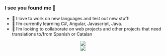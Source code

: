 ### I see you found me 👀
- 🔭 I love to work on new languages and test out new stuff!
- 🌱 I’m currently learning C#, Angular, Javascript, Java.
- 👯 I’m looking to collaborate on web projects and other projects that need translations to/from Spanish or Catalan

<div align="center">
  <img src="https://github-readme-stats.vercel.app/api?username=likefurnis&count_private=true&show_icons=true&theme=dracula" />
</div>
<div align="center">
  <img src="https://github-readme-stats.vercel.app/api/top-langs/?username=likefurnis&theme=dracula&layout=compact" />
</div>
<!--<img align="center" src="https://github-readme-stats.vercel.app/api/wakatime?username=likefurnis" />-->
